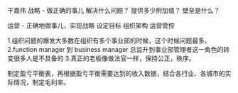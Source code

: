 干嘉伟
战略 - 做正确的事儿
    解决什么问题？
    提供多少附加值？
    壁垒是什么？

运营 - 正确地做事儿，实现战略
    设定目标
    组织架构
    运营管控

1.组织问题的爆发大多数在组织有多个事业部的时候，这个时候问题最多。
2.function manager 到 business manager 总监升到事业部管理者这一角色的转变很多人是不具备的
3.真正的老板像做法官一样，保持公正，秩序。

制定盈亏平衡表，再根据盈亏平衡需要达到的收入数据，结合各行业、各城市的实际情况，制定毛利率。
